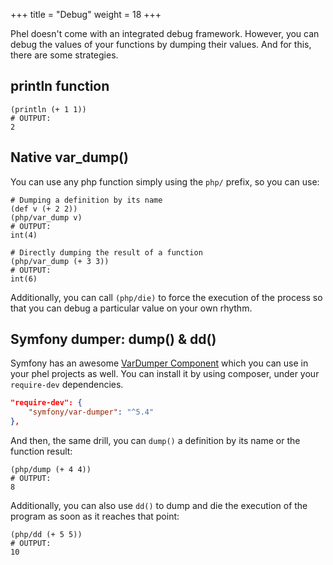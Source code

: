+++
title = "Debug"
weight = 18
+++

Phel doesn't come with an integrated debug framework. However, you can debug the values of your functions by dumping their values. And for this, there are some strategies.

## println function

```phel
(println (+ 1 1))
# OUTPUT:
2
```

## Native var_dump()

You can use any php function simply using the `php/` prefix, so you can use:

```phel
# Dumping a definition by its name
(def v (+ 2 2))
(php/var_dump v)
# OUTPUT:
int(4)
```

```phel 
# Directly dumping the result of a function
(php/var_dump (+ 3 3))
# OUTPUT:
int(6)
```

Additionally, you can call `(php/die)` to force the execution of the process so that you can debug a particular value on your own rhythm.

## Symfony dumper: dump() & dd()

Symfony has an awesome [VarDumper Component](https://symfony.com/doc/current/components/var_dumper.html) which you can use in your phel projects as well. You can install it by using composer, under your `require-dev` dependencies.

```json
"require-dev": {
    "symfony/var-dumper": "^5.4"
},
```

And then, the same drill, you can `dump()` a definition by its name or the function result:

```phel
(php/dump (+ 4 4))
# OUTPUT:
8
```

Additionally, you can also use `dd()` to dump and die the execution of the program as soon as it reaches that point:

```phel 
(php/dd (+ 5 5))
# OUTPUT:
10
```